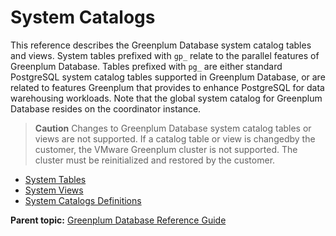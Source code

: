 # System Catalogs 

This reference describes the Greenplum Database system catalog tables and views. System tables prefixed with `gp_` relate to the parallel features of Greenplum Database. Tables prefixed with `pg_` are either standard PostgreSQL system catalog tables supported in Greenplum Database, or are related to features Greenplum that provides to enhance PostgreSQL for data warehousing workloads. Note that the global system catalog for Greenplum Database resides on the coordinator instance.

> **Caution** Changes to Greenplum Database system catalog tables or views are not supported. If a catalog table or view is changedby the customer, the VMware Greenplum cluster is not supported. The cluster must be reinitialized and restored by the customer.

-   [System Tables](catalog_ref-tables.html)
-   [System Views](catalog_ref-views.html)
-   [System Catalogs Definitions](catalog_ref-html.html)

**Parent topic:** [Greenplum Database Reference Guide](../ref_guide.html)

